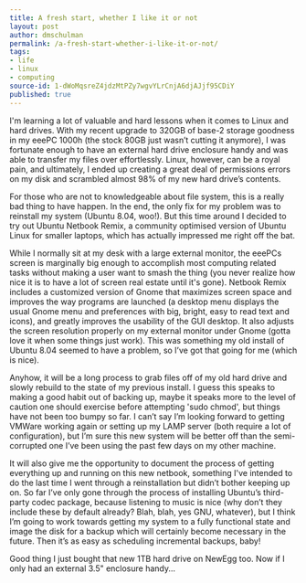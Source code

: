 ```yaml
---
title: A fresh start, whether I like it or not
layout: post
author: dmschulman
permalink: /a-fresh-start-whether-i-like-it-or-not/
tags:
- life
- linux
- computing
source-id: 1-dWoMqsreZ4jdzMtPZy7wgvYLrCnjA6djAJjf95CDiY
published: true
---
```

I'm learning a lot of valuable and hard lessons when it comes to Linux and hard drives. With my recent upgrade to 320GB of base-2 storage goodness in my eeePC 1000h (the stock 80GB just wasn’t cutting it anymore), I was fortunate enough to have an external hard drive enclosure handy and was able to transfer my files over effortlessly. Linux, however, can be a royal pain, and ultimately, I ended up creating a great deal of permissions errors on my disk and scrambled almost 98% of my new hard drive’s contents.

For those who are not to knowledgeable about file system, this is a really bad thing to have happen. In the end, the only fix for my problem was to reinstall my system (Ubuntu 8.04, woo!). But this time around I decided to try out Ubuntu Netbook Remix, a community optimised version of Ubuntu Linux for smaller laptops, which has actually impressed me right off the bat.

While I normally sit at my desk with a large external monitor, the eeePCs screen is marginally big enough to accomplish most computing related tasks without making a user want to smash the thing (you never realize how nice it is to have a lot of screen real estate until it's gone). Netbook Remix includes a customized version of Gnome that maximizes screen space and improves the way programs are launched (a desktop menu displays the usual Gnome menu and  preferences with big, bright, easy to read text and icons), and greatly improves the usability of the GUI desktop. It also adjusts the screen resolution properly on my external monitor under Gnome (gotta love it when some things just work). This was something my old install of Ubuntu 8.04 seemed to have a problem, so I’ve got that going for me (which is nice).

Anyhow, it will be a long process to grab files off of my old hard drive and slowly rebuild to the state of my previous install. I guess this speaks to making a good habit out of backing up, maybe it speaks more to the level of caution one should exercise before attempting 'sudo chmod', but things have not been too bumpy so far. I can’t say I’m looking forward to getting VMWare working again or setting up my LAMP server (both require a lot of configuration), but I’m sure this new system will be better off than the semi-corrupted one I’ve been using the past few days on my other machine.

It will also give me the opportunity to document the process of getting everything up and running on this new netbook, something I've intended to do the last time I went through a reinstallation but didn’t bother keeping up on. So far I’ve only gone through the process of installing Ubuntu’s third-party codec package, because listening to music is nice (why don’t they include these by default already? Blah, blah, yes GNU, whatever), but I think I’m going to work towards getting my system to a fully functional state and image the disk for a backup which will certainly become necessary in the future. Then it’s as easy as scheduling incremental backups, baby!

Good thing I just bought that new 1TB hard drive on NewEgg too. Now if I only had an external 3.5" enclosure handy...

